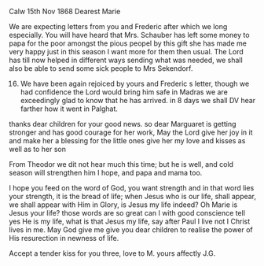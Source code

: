  Calw 15th Nov 1868
Dearest Marie

We are expecting letters from you and Frederic after which we long especially. You will have heard that Mrs. Schauber has left some money to papa for the poor amongst the pious peopel by this gift she has made me very happy just in this season I want more for them then usual. The Lord has till now helped in different ways sending what was needed, we shall also be able to send some sick people to Mrs Sekendorf.

16. We have been again rejoiced by yours and Frederic s letter, though we had confidence the Lord would bring him safe in Madras we are exceedingly glad to know that he has arrived. in 8 days we shall DV hear farther how it went in Palghat.

thanks dear children for your good news. so dear Marguaret is getting stronger and has good courage for her work, May the Lord give her joy in it and make her a blessing for the little ones give her my love and kisses as well as to her son

From Theodor we dit not hear much this time; but he is well, and cold season will strengthen him I hope, and papa and mama too.

I hope you feed on the word of God, you want strength and in that word lies your strength, it is the bread of life; when Jesus who is our life, shall appear, we shall appear with Him in Glory, is Jesus my life indeed? Oh Marie is Jesus your life? those words are so great can I with good conscience tell yes He is my life, what is that Jesus my life, say after Paul I live not I Christ lives in me. May God give me give you dear children to realise the power of His resurection in newness of life.

Accept a tender kiss for you three, love to M.
 yours affectly J.G.
